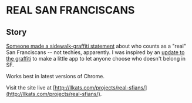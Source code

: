 # REAL SAN FRANCISCANS

## Story

[Someone made a sidewalk-graffiti statement](http://uptownalmanac.com/2014/04/confused-valencia-street-now-segregating-techies-and-real-san-franciscans) about who counts as a "real" San Franciscans -- not techies, apparently. I was inspired by an [update to the graffiti](http://uptownalmanac.com/2014/04/local-street-artist-pretty-much-over-everyone) to make a little app to let anyone choose who doesn't belong in SF.

Works best in latest versions of Chrome.

Visit the site live at [http://llkats.com/projects/real-sfians/](http://llkats.com/projects/real-sfians/).

